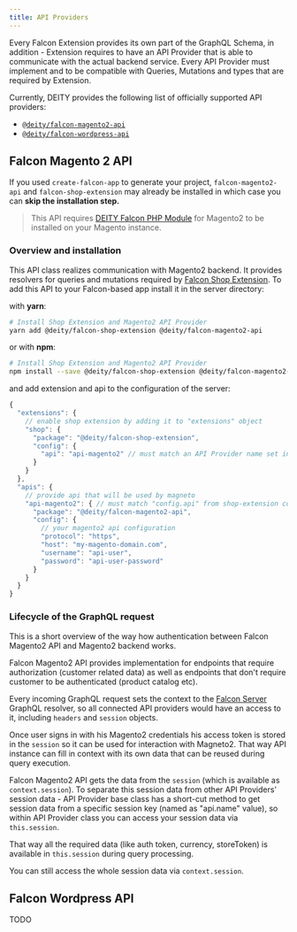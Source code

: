 ```yaml
---
title: API Providers
---
```


Every Falcon Extension provides its own part of the GraphQL Schema, in addition - Extension requires
to have an API Provider that is able to communicate with the actual backend service.
Every API Provider must implement and to be compatible with Queries, Mutations and types that
are required by Extension.

Currently, DEITY provides the following list of officially supported API providers:

- [`@deity/falcon-magento2-api`](#falcon-magento-2-api)
- [`@deity/falcon-wordpress-api`](#falcon-wordpress-api)

## Falcon Magento 2 API

If you used `create-falcon-app` to generate your project, `falcon-magento2-api` and `falcon-shop-extension`
may already be installed in which case you can **skip the installation step.**

> This API requires [DEITY Falcon PHP Module](/docs/backend/installing-magento2) for Magento2 to be installed on your Magento instance.

### Overview and installation

This API class realizes communication with Magento2 backend.
It provides resolvers for queries and mutations required by [Falcon Shop Extension](extensions#shop-extension).
To add this API to your Falcon-based app install it in the server directory:

with **yarn**:

```bash
# Install Shop Extension and Magento2 API Provider
yarn add @deity/falcon-shop-extension @deity/falcon-magento2-api
```

or with **npm**:

```bash
# Install Shop Extension and Magento2 API Provider
npm install --save @deity/falcon-shop-extension @deity/falcon-magento2-api
```

and add extension and api to the configuration of the server:

```js
{
  "extensions": {
    // enable shop extension by adding it to "extensions" object
    "shop": {
      "package": "@deity/falcon-shop-extension",
      "config": {
        "api": "api-magento2" // must match an API Provider name set in "apis" object below
      }
    }
  },
  "apis": {
    // provide api that will be used by magneto
    "api-magento2": { // must match "config.api" from shop-extension configuration
      "package": "@deity/falcon-magento2-api",
      "config": {
        // your magento2 api configuration
        "protocol": "https",
        "host": "my-magento-domain.com",
        "username": "api-user",
        "password": "api-user-password"
      }
    }
  }
}
```

### Lifecycle of the GraphQL request

This is a short overview of the way how authentication between Falcon Magento2 API and Magento2 backend works.

Falcon Magento2 API provides implementation for endpoints that require authorization (customer related data)
as well as endpoints that don't require customer to be authenticated (product catalog etc).

Every incoming GraphQL request sets the context to the [Falcon Server](/docs/falcon-server/basics) GraphQL resolver,
so all connected API providers would have an access to it, including `headers` and `session` objects.

Once user signs in with his Magento2 credentials his access token is stored in the `session` so it can be used for interaction with Magneto2.
That way API instance can fill in context with its own data that can be reused during query execution.

Falcon Magento2 API gets the data from the `session` (which is available as `context.session`).
To separate this session data from other API Providers' session data - API Provider base class has a short-cut method
to get session data from a specific session key (named as "api.name" value), so within API Provider class you can
access your session data via `this.session`.

That way all the required data (like auth token, currency, storeToken) is available in `this.session` during query processing.

You can still access the whole session data via `context.session`.

## Falcon Wordpress API

TODO